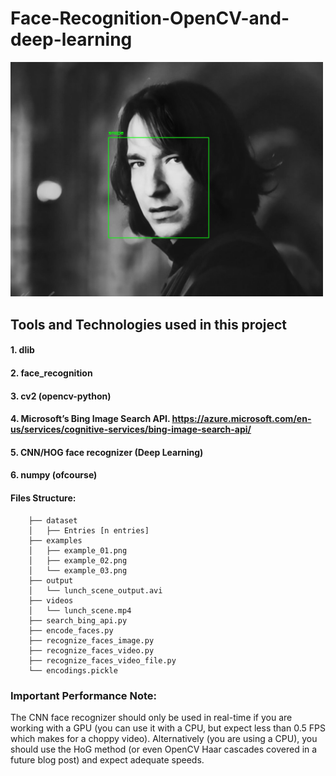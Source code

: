 # Face-Recognition-OpenCV-and-deep-learning

<img width="500" alt="portfolio_view" src="https://github.com/ashish1sasmal/Face-Recognition-OpenCV-and-deep-learning/blob/master/snape_detect.jpg">


## Tools and Technologies used in this project
####   1. dlib
####   2. face_recognition
####   3. cv2 (opencv-python)
####   4. Microsoft’s Bing Image Search API. https://azure.microsoft.com/en-us/services/cognitive-services/bing-image-search-api/
####   5. CNN/HOG face recognizer (Deep Learning)
####   6. numpy (ofcourse)

#### Files Structure:
        ├── dataset
        │   ├── Entries [n entries]
        ├── examples
        │   ├── example_01.png
        │   ├── example_02.png
        │   └── example_03.png
        ├── output
        │   └── lunch_scene_output.avi
        ├── videos
        │   └── lunch_scene.mp4
        ├── search_bing_api.py
        ├── encode_faces.py
        ├── recognize_faces_image.py
        ├── recognize_faces_video.py
        ├── recognize_faces_video_file.py
        └── encodings.pickle


### Important Performance Note:
The CNN face recognizer should only be used in real-time if you are working with a GPU 
(you can use it with a CPU, but expect less than 0.5 FPS which makes for a choppy video). 
Alternatively (you are using a CPU), you should use the HoG method
(or even OpenCV Haar cascades covered in a future blog post) and expect adequate speeds. 

